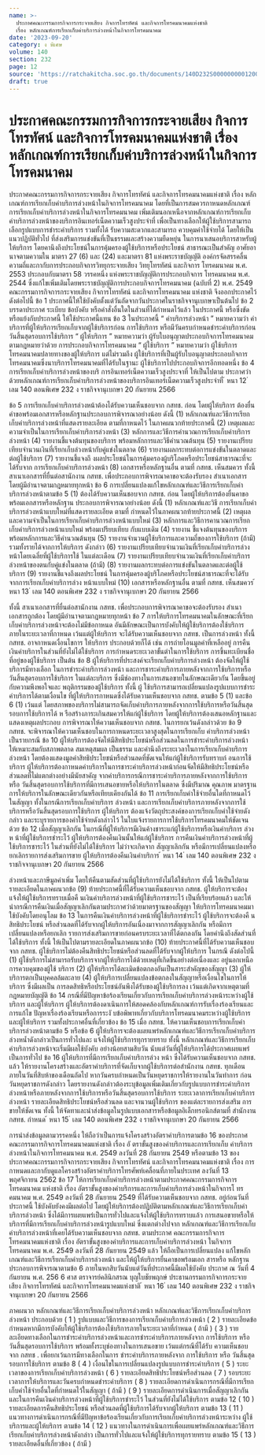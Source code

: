 ```yaml
---
name: >-
  ประกาศคณะกรรมการกิจการกระจายเสียง กิจการโทรทัศน์ และกิจการโทรคมนาคมแห่งชาติ
  เรื่อง หลักเกณฑ์การเรียกเก็บค่าบริการล่วงหน้าในกิจการโทรคมนาคม
date: '2023-09-20'
category: ง พิเศษ
volume: 140
section: 232
page: 12
source: 'https://ratchakitcha.soc.go.th/documents/140D232S0000000001200.pdf'
draft: true
---
```


# ประกาศคณะกรรมการกิจการกระจายเสียง กิจการโทรทัศน์ และกิจการโทรคมนาคมแห่งชาติ เรื่อง หลักเกณฑ์การเรียกเก็บค่าบริการล่วงหน้าในกิจการโทรคมนาคม

ประกาศคณะกรรมการกิจการกระจายเสียง กิจการโทรทัศน์ และกิจการโทรคมนาคมแห่งชาติ เรื่อง หลักเกณฑ์การเรียกเก็บค่าบริการล่วงหน้าในกิจการโทรคมนาคม โดยที่เป็นการสมควรกาหนดหลักเกณฑ์การเรียกเก็บค่าบริการล่วงหน้าในกิจการโทรคมนาคม เพิ่มเติมนอกเหนือจากหลักเกณฑ์การเรียกเก็บค่าบริการล่วงหน้าของบริการอินเทอร์เน็ตความเร็วสูงประจำที่ เพื่อเป็นทางเลือกให้ผู้ใช้บริการสามารถเลือกรูปแบบการชำระค่าบริการ รวมทั้งได้ รับความสะดวกและสามารถ ควบคุมค่าใช้จ่ายได้ โดยให้เป็นแนวปฏิบัติทั่วไป ที่ส่งเสริมการแข่งขันที่เป็นธรรมและสร้างความยืดหยุ่น ในการนาเสนอบริการสาหรับผู้ให้บริการ โดยคานึงถึงประโยชน์ในการคุ้มครองผู้ใช้บริการหรือประโยชน์ สาธารณะเป็นสำคัญ อาศัยอานาจตามความใน มาตรา 27 (6) และ (24) และมาตรา 81 แห่งพระราชบัญญัติ องค์กรจัดสรรคลื่นความถี่และกากับการประกอบกิจการวิทยุกระจายเสียง วิทยุโทรทัศน์ และกิจการ โทรคมนาคม พ.ศ. 2553 ประกอบกับมาตรา 58 วรรคหนึ่ง แห่งพระราชบัญญัติการประกอบกิจการ โทรคมนาคม พ.ศ. 2544 ซึ่งแก้ไขเพิ่มเติมโดยพระราชบัญญัติการประกอบกิจการโทรคมนาคม (ฉบับที่ 2) พ.ศ. 2549 คณะกรรมการกิจการกระจายเสียง กิจการโทรทัศน์ และกิจการโทรคมนาคม แห่งชาติ จึงออกประกาศไว้ ดังต่อไปนี้ ข้อ 1 ประกาศนี้ให้ใช้บังคับตั้งแต่วันถัดจากวันประกาศในราชกิจจานุเบกษาเป็นต้นไป ข้อ 2 บรรดาประกาศ ระเบียบ ข้อบังคับ หรือคำสั่งอื่นใดในส่วนที่ได้กำหนดไว้แล้ว ในประกาศนี้ หรือซึ่งขัดหรือแย้งกับประกาศนี้ ให้ใช้ประกาศนี้แทน ข้อ 3 ในประกาศนี้ “ ค่าบริการล่วงหน้า ” หมายความว่า ค่าบริการที่ผู้ให้บริการเรียกเก็บจากผู้ใช้บริการก่อน การใช้บริการ หรือมีวันครบกำหนดชำระค่าบริการก่อนวันสิ้นสุดรอบการใช้บริการ “ ผู้ให้บริการ ” หมายความว่า ผู้รับใบอนุญาตประกอบกิจการโทรคมนาคมตามกฎหมายว่าด้วย การประกอบกิจการโทรคมนาคม “ ผู้ใช้บริการ ” หมายความว่า ผู้ใช้บริการโทรคมนาคมปลายทางของผู้ให้บริการ แต่ไม่รวมถึง ผู้ใช้บริการที่เป็นผู้รับใบอนุญาตประกอบกิจการโทรคมนาคมซึ่งนาบริการโทรคมนาคมที่ได้รับในฐานะ ผู้ใช้บริการไปประกอบกิจการอีกทอดหนึ่ง ข้อ 4 การเรียกเก็บค่าบริการล่วงหน้าของบริ การอินเทอร์เน็ตความเร็วสูงประจาที่ ให้เป็นไปตาม ประกาศว่าด้วยหลักเกณฑ์การเรียกเก็บค่าบริการล่วงหน้าของบริการอินเทอร์เน็ตความเร็วสูงประจำที่ ้ หนา 12 ่ เลม 140 ตอนพิเศษ 232 ง ราชกิจจานุเบกษา 20 กันยายน 2566

ข้อ 5 การเรียกเก็บค่าบริการล่วงหน้าต้องได้รับความเห็นชอบจาก กสทช. ก่อน โดยผู้ให้บริการ ต้องยื่นคำขอพร้อมเอกสารหรือหลักฐานประกอบการพิจารณาอย่างน้อย ดังนี้ (1) หลักเกณฑ์และวิธีการเรียกเก็บค่าบริการล่วงหน้าที่แสดงรายละเอียด ตามที่กาหนดไว้ ในภาคผนวกท้ายประกาศนี้ (2) เหตุผลและความจำเป็นในการเรียกเก็บค่าบริการล่วงหน้า (3) หลักการและวิธีการคำนวณการเรียกเก็บค่าบริการล่วงหน้า (4) รายงานชี้แจงต้นทุนของบริการ พร้อมหลักการและวิธีคำนวณต้นทุน (5) รายงานเปรียบเทียบจำนวนเงินที่เรียกเก็บล่วงหน้ากับคู่แข่งในตลาด (6) รายงานผลกระทบต่อการแข่งขันในตลาดและต่อผู้ใช้บริการ (7) รายงานชี้แจงถึ งผลประโยชน์ในการคุ้มครองผู้บริโภคหรือประโยชน์สาธารณะที่จะได้รับจาก การเรียกเก็บค่าบริการล่วงหน้า (8) เอกสารหรือหลักฐานอื่น ตามที่ กสทช. เห็นสมควร ทั้งนี้ สาเนาเอกสารที่ยื่นต่อสานักงาน กสทช. เพื่อประกอบการพิจารณาคาขอจะต้องรับรอง สำเนาเอกสาร โดยผู้มีอำนาจตามกฎหมายทุกหน้า ข้อ 6 การเปลี่ยนแปลงแก้ไขหลักเกณฑ์และวิธีการเรียกเก็บค่าบริการล่วงหน้าตามข้อ 5 (1) ต้องได้รับความเห็นชอบจาก กสทช. ก่อน โดยผู้ให้บริการต้องยื่นคาขอพร้อมเอกสารหรือหลักฐาน ประกอบการพิจารณาอย่างน้อย ดังนี้ (1) หลักเกณฑ์และวิธี การเรียกเก็บค่าบริการล่วงหน้าแบบใหม่ที่แสดงรายละเอียด ตามที่ กำหนดไว้ในภาคผนวกท้ายประกาศนี้ (2) เหตุผลและความจำเป็นในการเรียกเก็บค่าบริการล่วงหน้าแบบใหม่ (3) หลักการและวิธีการคานวณการเรียกเก็บค่าบริการล่วงหน้าแบบใหม่ พร้อมเปรียบเทียบ กับแบบเดิม (4) รายงาน ชี้แจงต้นทุนของบริการ พร้อมหลักการและวิธีคำนวณต้นทุน (5) รายงานจำนวนผู้ใช้บริการและความถี่ของการใช้บริการ (ถ้ามี) รวมทั้งรายได้จากการให้บริการ ดังกล่าว (6) รายงานเปรียบเทียบจำนวนเงินที่เรียกเก็บค่าบริการล่วงหน้าโดยเฉลี่ยที่ผู้ใช้บริการใช้ ในแต่ละเดือน (7) รายงานเปรียบเทียบจำนวนเงินที่เรียกเก็บค่าบริการล่วงหน้าของตนกับคู่แข่งในตลาด (ถ้ามี) (8) รายงานผลกระทบต่อการแข่งขันในตลาดและต่อผู้ใช้บริการ (9) รายงานชี้แจงถึงผลประโยชน์ ในการคุ้มครองผู้บริโภคหรือประโยชน์สาธารณะที่จะได้รับ จากการเรียกเก็บค่าบริการล่วง หน้าแบบใหม่ (10) เอกสารหรือหลักฐานอื่น ตามที่ กสทช. เห็นสมควร ้ หนา 13 ่ เลม 140 ตอนพิเศษ 232 ง ราชกิจจานุเบกษา 20 กันยายน 2566

ทั้งนี้ สาเนาเอกสารที่ยื่นต่อสานักงาน กสทช. เพื่อประกอบการพิจารณาคาขอจะต้องรับรอง สำเนาเอกสารถูกต้อง โดยผู้มีอำนาจตามกฎหมายทุกหน้า ข้อ 7 การให้บริการโทรคมนาคมในลักษณะที่เรียกเก็บค่าบริการล่วงหน้าจะต้องไม่มีข้อกาหนด อันมีลักษณะเป็นการบังคับให้ผู้ใช้บริการต้องใช้บริการภายในระยะเวลาที่กาหนด เว้นแต่ผู้ให้บริการ จะได้รับความเห็นชอบจาก กสทช. เป็นการล่วงหน้า ทั้งนี้ กสทช. อาจกาหนดเงื่อนไขการ ให้บริการ ประกอบด้วยก็ได้ เช่น การถ่ายโอนมูลค่าที่เหลืออยู่ การคืนเงินค่าบริการในส่วนที่ยังไม่ได้ใช้บริการ การกำหนดระยะเวลาขั้นต่าในการใช้บริการ การขึ้นทะเบียนชื่อที่อยู่ของผู้ใช้บริการ เป็นต้น ข้อ 8 ผู้ให้บริการที่ประสงค์จะเรียกเก็บค่าบริการล่วงหน้า ต้องจัดให้ผู้ใช้บริการมีทางเลือก ในการชำระค่าบริการล่วงหน้า และการชาระค่าบริการภายหลังจากการใช้บริการหรือวันสิ้นสุดรอบการใช้บริการ ในแต่ละบริการ ซึ่งมีช่องทางในการเสนอขายในลักษณะเดียวกัน โดยขึ้นอยู่กับความพึงพอใจและ พฤติกรรมของผู้ใช้บริการ ทั้งนี้ ผู้ ใช้บริการสามารถเปลี่ยนแปลงรูปแบบการชำระค่าบริการได้ตามเงื่อนไข ที่ผู้ให้บริการกาหนดซึ่งได้รับความเห็นชอบจาก กสทช. ตามข้อ 5 (1) และข้อ 6 (1) เว้นแต่ โดยสภาพของบริการไม่สามารถจัดเก็บค่าบริการภายหลังจากการใช้บริการหรือวันสิ้นสุดรอบการใช้บริการได้ ห รือสร้างภาระเกินสมควรให้แก่ผู้ใช้บริการ โดยผู้ให้บริการต้องเสนอหลักฐานและแสดงเหตุผลประกอบ การพิจารณาให้ความเห็นชอบจาก กสทช. ในการยกเว้นดังกล่าวด้วย ข้อ 9 กสทช. จะพิจารณาให้ความเห็นชอบในการกาหนดระยะเวลาสูงสุดในการเรียกเก็บ ค่าบริการล่วงหน้าเป็นรายกรณี ข้อ 10 ผู้ให้บริการต้องจัดให้มีสิทธิประโยชน์หรือส่วนลดในการชำระค่าบริการล่วงหน้า ให้เหมาะสมกับสภาพตลาด สมเหตุสมผล เป็นธรรม และคำนึงถึงระยะเวลาในการเรียกเก็บค่าบริการล่วงหน้า โดยต้องแสดงมูลค่าสิทธิประโยชน์หรือส่วนลดที่ชัดเจนให้แก่ผู้ใช้บริการรับทราบก่ อนการใช้บริการ ผู้ให้บริการต้องกาหนดค่าบริการในการชาระค่าบริการล่วงหน้าก่อนจัดให้มีสิทธิประโยชน์หรือ ส่วนลดที่ไม่แตกต่างอย่างมีนัยสาคัญ จากค่าบริการกรณีการชาระค่าบริการภายหลังจากการใช้บริการหรือ วันสิ้นสุดรอบการใช้บริการที่มีการเสนอขายหรือให้บริการในตลาด ซึ่งมีปริมาณ คุณภาพ มาตรฐาน การให้บริการในลักษณะเดียวกันหรือเทียบเคียงกันได้ ข้อ 11 การเรียกเก็บค่าใช้จ่ายอื่นใดที่กาหนดไว้ในสัญญา ทั้งในกรณีการเรียกเก็บค่าบริการ ล่วงหน้า และการเรียกเก็บค่าบริการภายหลังจากการใช้บริการหรือวันสิ้นสุดรอบการใช้บริการ ผู้ให้บริการ ต้องแจ้งวัตถุประสงค์ของการเรียกเก็บค่าใช้จ่ายดังกล่าว และระบุรายการของค่าใช้จ่ายดังกล่าวไว้ ในใบแจ้งรายการการใช้บริการโทรคมนาคมให้ชัดเจนด้วย ข้อ 12 เมื่อสัญญาเลิกกัน ในกรณีที่ผู้ให้บริการมีเงินค้างชาระแก่ผู้ใช้บริการหรือเงินค่าบริการ ล่วงห น้าที่ผู้ใช้บริการชำระไว้ ผู้ให้บริการต้องคืนเงินนั้นให้แก่ผู้ใช้บริการ การคืนเงินค่าบริการล่วงหน้าที่ผู้ใช้บริการชาระไว้ ในส่วนที่ยังไม่ได้ใช้บริการ ไม่ว่าจะเกิดจาก สัญญาเลิกกัน หรือมีการเปลี่ยนแปลงหรือยกเลิกรายการส่งเสริมการขาย ผู้ให้บริการต้องคืนเงินค่าบริการ ้ หนา 14 ่ เลม 140 ตอนพิเศษ 232 ง ราชกิจจานุเบกษา 20 กันยายน 2566

ล่วงหน้าและภาษีมูลค่าเพิ่ม โดยให้คืนตามสัดส่วนที่ผู้ใช้บริการยังไม่ได้ใช้บริการ ทั้งนี้ ให้เป็นไปตาม รายละเอียดในภาคผนวกข้อ (9) ท้ายประกาศนี้ที่ได้รับความเห็นชอบจาก กสทช. ผู้ให้บริการจะต้องแจ้งให้ผู้ใช้บริการทราบเมื่อคื นเงินค่าบริการล่วงหน้าที่ผู้ใช้บริการชาระไว้ เป็นที่เรียบร้อยแล้ว และให้นำกรณีการคืนเงินเมื่อสัญญาเลิกกันตามประกาศว่าด้วยมาตรฐานของสัญญา ให้บริการโทรคมนาคมมาใช้บังคับโดยอนุโลม ข้อ 13 ในการคืนเงินค่าบริการล่วงหน้าที่ผู้ใช้บริการชำระไว้ ผู้ใช้บริการจะต้องคื นสิทธิประโยชน์ หรือส่วนลดที่ได้รับจากผู้ให้บริการอันเนื่องมาจากการสัญญาเลิกกัน หรือมีการเปลี่ยนแปลงหรือยกเลิก รายการส่งเสริมการขายก่อนครบระยะเวลาที่ได้ตกลงกัน โดยคำนึงถึงสัดส่วนที่ได้ใช้บริการ ทั้งนี้ ให้เป็นไปตามรายละเอียดในภาคผนวกข้อ (10) ท้ายประกาศนี้ที่ได้รับความเห็นชอบจาก กสทช. ผู้ใช้บริการไม่ต้องคืนสิทธิประโยชน์หรือส่วนลดที่ได้รับจากผู้ให้บริการ ในกรณี ดังต่อไปนี้ (1) ผู้ใช้บริการไม่สามารถรับบริการจากผู้ให้บริการได้ด้วยเหตุที่เกิดขึ้นอย่างต่อเนื่องและ อยู่นอกเหนือการควบคุมของผู้ใช้ บริการ (2) ผู้ให้บริการได้ละเมิดข้อตกลงอันเป็นสาระสำคัญของสัญญา (3) ผู้ให้บริการตกเป็นบุคคลล้มละลาย (4) ผู้ให้บริการเปลี่ยนแปลงข้อตกลงในสัญญาหรือเงื่อนไขในการให้บริการ ซึ่งมีผลเป็น การลดสิทธิหรือประโยชน์อันพึงได้รับของผู้ใช้บริการลง เว้นแต่เกิดจากเหตุตามที่กฎหมายบัญญัติ ข้อ 14 กรณีที่มีปัญหาข้อร้องเรียนเกี่ยวกับการเรียกเก็บค่าบริการล่วงหน้าระหว่างผู้ใช้บริการ และผู้ให้บริการ ผู้ให้บริการต้องดาเนินการให้สอดคล้องกับหลักเกณฑ์การรับเรื่องร้องเรียนและการแก้ไข ปัญหาเรื่องร้องเรียนหรือการระงั บข้อพิพาทเกี่ยวกับบริการโทรคมนาคมระหว่างผู้ใช้บริการและผู้ให้บริการ รวมทั้งประกาศอื่นที่เกี่ยวข้อง ข้อ 15 เมื่อ กสทช. ให้ความเห็นชอบการเรียกเก็บค่าบริการล่วงหน้าตามข้อ 5 หรือข้อ 6 ผู้ให้บริการจะต้องเผยแพร่หลักเกณฑ์และวิธีการเรียกเก็บค่าบริการล่วงหน้ำดังกล่าวเป็นการทั่วไปและ แจ้งให้ผู้ใช้บริการทุกรายทราบ ทั้งนี้ หลักเกณฑ์และวิธีการเรียกเก็บค่าบริการล่วงหน้าจะเริ่มมีผลใช้บังคับ อย่างน้อยสามสิบวัน นับแต่วันที่ผู้ให้บริการได้ประกาศเผยแพร่เป็นการทั่วไป ข้อ 16 ผู้ให้บริการที่มีการเรียกเก็บค่าบริการล่วง หน้า ซึ่งได้รับความเห็นชอบจาก กสทช. แล้ว ให้รายงานโครงสร้างและอัตราค่าบริการที่จัดเก็บจากผู้ใช้บริการต่อสำนักงาน กสทช. ทุกเดือน ภายในวันที่สิบห้าของเดือนถัดไป หากวันครบกำหนดเป็นวันหยุดราชการให้รายงานในวันทำการ ก่อนวันหยุดราชการดังกล่าว โดยรายงานดังกล่าวต้องระบุข้อมูลเพิ่มเติมเกี่ยวกับรูปแบบการชำระค่าบริการ ล่วงหน้าหรือภายหลังจากการใช้บริการหรือวันสิ้นสุดรอบการใช้บริการ ระยะเวลาการเรียกเก็บค่าบริการ ล่วงหน้า รายละเอียดสิทธิประโยชน์หรือส่วนลด และจานวนผู้ใช้บริการ ของแต่ละรายการส่งเสริม การขายให้ชัดเจน ทั้งนี้ ให้จัดทาและนำส่งข้อมูลในรูปแบบเอกสารหรือข้อมูลอิเล็กทรอนิกส์ตามที่ สำนักงาน กสทช. กำหนด ้ หนา 15 ่ เลม 140 ตอนพิเศษ 232 ง ราชกิจจานุเบกษา 20 กันยายน 2566

การนำส่งข้อมูลตามวรรคหนึ่ง ให้ถือว่าเป็นการแจ้งโครงสร้างอัตราค่าบริการตามข้อ 16 ของประกาศคณะกรรมการกิจการโทรคมนาคมแห่งชาติ เรื่อง อั ตราขั้นสูงของค่าบริการและการเรียกเก็บ ค่าบริการล่วงหน้าในกิจการโทรคมนาคม พ.ศ. 2549 ลงวันที่ 28 กันยายน 2549 หรือตามข้อ 13 ของประกาศคณะกรรมการกิจการกระจายเสียง กิจการโทรทัศน์ และกิจการโทรคมนาคมแห่งชาติ เรื่อง การกาหนดและกากับดูแลโครงสร้างอัตราค่าบริการโทรศัพท์เคลื่อนที่ภายในประเทศ ลงวันที่ 13 พฤศจิกายน 2562 ข้อ 17 ให้การเรียกเก็บค่าบริการล่วงหน้าตามประกาศคณะกรรมการกิจการโทรคมนาคม แห่งชาติ เรื่อง อัตราขั้นสูงของค่าบริการและการเก็บค่าบริการล่วงหน้าในกิจการโ ทรคมนาคม พ.ศ. 2549 ลงวันที่ 28 กันยายน 2549 ที่ได้รับความเห็นชอบจาก กสทช. อยู่ก่อนวันที่ประกาศนี้ ใช้บังคับยังคงมีผลต่อไป โดยผู้ให้บริการต้องปฏิบัติตามหลักเกณฑ์และวิธีการเรียกเก็บค่าบริการล่วงหน้า ซึ่งได้มีการเผยแพร่เป็นการทั่วไปและแจ้งให้ผู้ใช้บริการทราบแล้ว การเสนอขายหรือให้บริการที่มีการเรียกเก็บค่าบริการล่วงหน้ารูปแบบใหม่ ซึ่งแตกต่างไปจาก หลักเกณฑ์และวิธีการเรียกเก็บค่าบริการล่วงหน้าที่เคยได้รับความเห็นชอบจาก กสทช. ตามประกาศ คณะกรรมการกิจการ โทรคมนาคมแห่งชาติ เรื่อง อัตราขั้นสูงของค่าบริการและการเก็บค่าบริการล่วงหน้า ในกิจการโทรคมนาคม พ.ศ. 2549 ลงวันที่ 28 กันยายน 2549 แล้ว ให้ถือเป็นการเปลี่ยนแปลง แก้ไขหลักเกณฑ์และวิธีการเรียกเก็บค่าบริการล่วงหน้า และให้ผู้ให้บริการยื่นคาขอพร้อมเอก สารหรือ หลักฐานประกอบการพิจารณาตามข้อ 6 ภายในหกสิบวันนับแต่วันที่ประกาศนี้มีผลใช้บังคับ ประกาศ ณ วันที่ 4 กันยายน พ.ศ. 256 6 ศาส ตราจารย์คลินิกสรณ บุญใบชัยพฤกษ์ ประธานกรรมการกิจการกระจายเสียง กิจการโทรทัศน์ และกิจการโทรคมนาคมแห่งชาติ ้ หนา 16 ่ เลม 140 ตอนพิเศษ 232 ง ราชกิจจานุเบกษา 20 กันยายน 2566

ภาคผนวก หลักเกณฑ์และวิธีการเรียกเก็บค่าบริการล่วงหน้า หลักเกณฑ์และวิธีการเรียกเก็บค่าบริการล่วงหน้า ประกอบด้วย ( 1 ) รูปแบบและวิธีการของการเรียกเก็บค่าบริการล่วงหน้า ( 2 ) รายละเอียดข้อกําหนดหากมีการบังคับให้ผู้ใช้บริการต้องใช้บริการภายในระยะเวลาที่กําหนด ( ถ้ามี ) ( 3 ) รายละเอียดทางเลือกในการชําระค่าบริการล่วงหน้าและการชําระค่าบริการภายหลังจาก การใช้บริการ หรือ วันสิ้นสุดรอบการใช้บริการ พร้อมทั้งระบุช่องทางในการเสนอขาย เว้นแต่กรณีที่ได้รับ ความเห็นชอบจาก กสทช . เพื่อยกเว้นการมีทางเลือกในการ ชําระค่าบริการภายหลังจาก การใช้บริการ หรือ วันสิ้นสุดรอบการใช้บริการ ตามข้อ 8 ( 4 ) เงื่อนไขในการเปลี่ยนแปลงรูปแบบการชําระค่าบริการ ( 5 ) ระยะเวลาของการเรียกเก็บค่าบริการล่วงหน้า ( 6 ) รายละเอียดสิทธิประโยชน์หรือส่วนลด ( 7 ) รอบระยะเวลาการให้บริการและวันครบกําหนดชําระค่าบริการ ( 8 ) รายละเอียดการดําเนินการกรณีที่มีการเรียกเก็บค่าใช้จ่ายอื่นใดที่กําหนดไว้ในสัญญา ( ถ้ามี ) ( 9 ) รายละเอียดการดําเนินการเมื่อสัญญาเลิกกัน และในการคืนเงินค่าบริการล่วงหน้าที่ผู้ใช้บริการชําระไว้ ในส่วนที่ยังไม่ได้ใช้บริการ ตามข้อ 12 ( 10 ) รายละเอียดการคืนสิทธิประโยชน์ หรือส่วนลดที่ผู้ใช้บริการได้รับจากผู้ให้บริการ ตามข้อ 13 ( 11 ) แนวทางการดําเนินการกรณีที่มีปัญหาข้อร้องเรียนเกี่ยวกับการเรียกเก็บค่าบริการล่วงหน้าระหว่าง ผู้ใช้บริการและผู้ให้บริการ ตามข้อ 14 ( 12 ) แนวทางในการดําเนินการเพื่อเผยแพร่หลักเกณฑ์และวิธีการเรียกเก็บค่าบริการล่วงหน้าดังกล่าว เป็นการทั่วไปและแจ้งให้ผู้ใช้บริการทุกรายทราบ ตามข้อ 15 ( 13 ) รายละเอียดอื่นที่เกี่ยวข้อง ( ถ้ามี )
